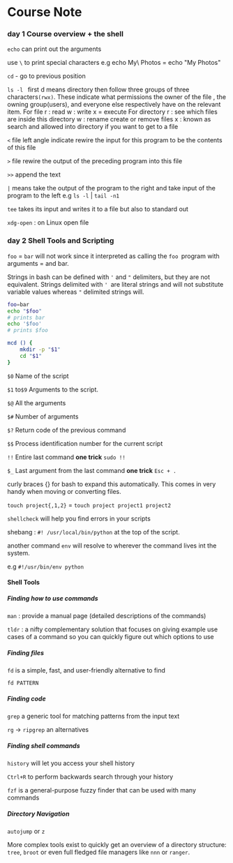 # Course Note

### day 1 Course overview + the shell

`echo` can print out the arguments 

use `\`  to print special characters  e.g echo My\ Photos = echo "My Photos"

`cd` -  go to previous position

`ls -l ` first d means directory then follow three groups of three characters`(rwx)`. These indicate what permissions the owner of the file , the owning group(users), and everyone else respectively have on  the relevant item.  For file r : read w : write x = execute  For directory r : see which files are inside this directory  w : rename create or remove files x : known as search and allowed into directory if you want to get to a file

`<` file left angle indicate rewire the input for this program to be the contents of this file

`>` file rewire the output of the preceding program into this file 

`>>` append the text

`|` means take the output of the program to the right and take input of the program to the left  e.g `ls -l` | `tail -n1`

`tee` takes its input and writes it to a file but also to standard out

`xdg-open` : on Linux open file

### day 2 Shell Tools and Scripting

`foo` = `bar` will not work since it interpreted as calling the `foo `program with arguments = and bar.

Strings in bash can be defined with `'` and `"` delimiters, but they are not equivalent. Strings delimited with `' `are literal strings and will not substitute variable values whereas `"` delimited strings will.

```bash
foo=bar
echo "$foo"
# prints bar
echo '$foo'
# prints $foo
```

```bash
mcd () {
    mkdir -p "$1"
    cd "$1"
}
```

`$0`  Name of the script

`$1` to`$9` Arguments to the script. 

`$@` All the arguments

`$#` Number of arguments

`$?` Return code of the previous command

`$$` Process identification number for the current script

`!!` Entire last command  **one trick** `sudo !!`

`$_` Last argument from the last command **one trick** `Esc + .`

curly braces {} for bash to expand this automatically. This comes in very handy when moving or converting files.

`touch project{,1,2}` = `touch project project1 project2`

`shellcheck` will help you find errors in your scripts

shebang : `#! /usr/local/bin/python` at the top of the script.

another command `env` will resolve to wherever the command lives int the system.

e.g `#!/usr/bin/env python`

#### Shell Tools

##### Finding how to use commands 

`man`  : provide a manual page  (detailed descriptions of the commands)

`tldr` : a nifty complementary solution that focuses on giving example use cases of a command so you can quickly figure out which options to use

##### Finding files

`fd` is a simple, fast, and user-friendly alternative to find

`fd PATTERN`

##### Finding code

`grep`  a generic tool for matching patterns from the input text

`rg`  -> `ripgrep`  an alternatives

##### Finding shell commands 

`history` will let you access your shell history 

`Ctrl+R`  to perform backwards search through your history

`fzf` is a general-purpose fuzzy finder that can be used with many commands

##### Directory Navigation

`autojump` or `z`

More complex tools exist to quickly get an overview of a directory structure: `tree`, `broot` or even full fledged file managers like `nnn` or `ranger`.



